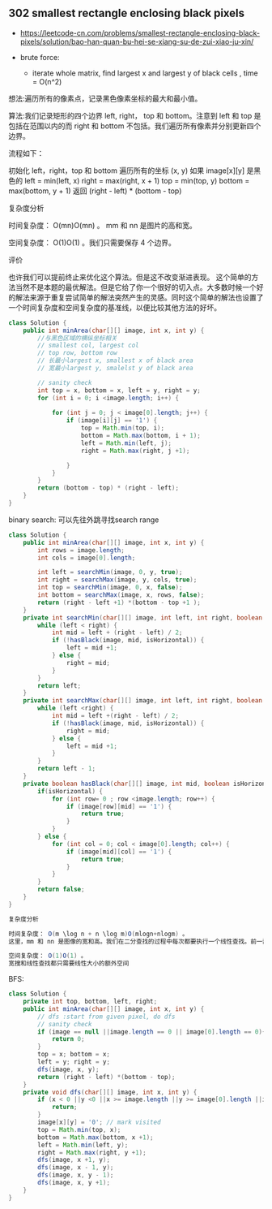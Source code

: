





302 smallest rectangle enclosing black pixels
-

- https://leetcode-cn.com/problems/smallest-rectangle-enclosing-black-pixels/solution/bao-han-quan-bu-hei-se-xiang-su-de-zui-xiao-ju-xin/

- brute force:
   -  iterate whole matrix, find largest x and largest y of black cells , time = O(n^2)

想法:遍历所有的像素点，记录黑色像素坐标的最大和最小值。

算法:我们记录矩形的四个边界 left, right， top 和 bottom。注意到 left 和 top 是包括在范围以内的而 right 和 bottom 不包括。我们遍历所有像素并分别更新四个边界。

流程如下：

初始化 left，right，top 和 bottom
遍历所有的坐标 (x, y)
如果 image[x][y] 是黑色的
left = min(left, x)
right = max(right, x + 1)
top = min(top, y)
bottom = max(bottom, y + 1)
返回 (right - left) * (bottom - top)


复杂度分析

时间复杂度： O(mn)O(mn) 。 mm 和 nn 是图片的高和宽。

空间复杂度： O(1)O(1) 。我们只需要保存 4 个边界。

评价

也许我们可以提前终止来优化这个算法。但是这不改变渐进表现。
这个简单的方法当然不是本题的最优解法。但是它给了你一个很好的切入点。大多数时候一个好的解法来源于重复尝试简单的解法突然产生的灵感。同时这个简单的解法也设置了一个时间复杂度和空间复杂度的基准线，以便比较其他方法的好坏。




```java
class Solution {
    public int minArea(char[][] image, int x, int y) {
        //与黑色区域的横纵坐标相关
        // smallest col, largest col
        // top row, bottom row
        // 长最小largest x, smallest x of black area
        // 宽最小largest y, smalelst y of black area

        // sanity check
        int top = x, bottom = x, left = y, right = y;
        for (int i = 0; i <image.length; i++) {
      
            for (int j = 0; j < image[0].length; j++) {
                if (image[i][j] == '1') {
                    top = Math.min(top, i);
                    bottom = Math.max(bottom, i + 1);
                    left = Math.min(left, j);
                    right = Math.max(right, j +1);

                }
            }
        }
        return (bottom - top) * (right - left);
    }
}
```

binary search: 可以先往外跳寻找search range
```java
class Solution {
    public int minArea(char[][] image, int x, int y) {
        int rows = image.length;
        int cols = image[0].length;

        int left = searchMin(image, 0, y, true);
        int right = searchMax(image, y, cols, true);
        int top = searchMin(image, 0, x, false);
        int bottom = searchMax(image, x, rows, false);
        return (right - left +1) *(bottom - top +1 );
    }
    private int searchMin(char[][] image, int left, int right, boolean isHorizontal) {
        while (left < right) {
            int mid = left + (right - left) / 2;
            if (!hasBlack(image, mid, isHorizontal)) {
                left = mid +1;
            } else {
                right = mid;
            }
        }
        return left;
    }
    private int searchMax(char[][] image, int left, int right, boolean isHorizontal){
        while (left <right) {
            int mid = left +(right - left) / 2;
            if (!hasBlack(image, mid, isHorizontal)) {
                right = mid;
            } else {
                left = mid +1;
            }
        }
        return left - 1;
    }
    private boolean hasBlack(char[][] image, int mid, boolean isHorizontal) {
        if(isHorizontal) {
            for (int row= 0 ; row <image.length; row++) {
                if (image[row][mid] == '1') {
                    return true;
                }
            }
        } else {
            for (int col = 0; col < image[0].length; col++) {
                if (image[mid][col] == '1') {
                    return true;
                }
            } 
        }
        return false;
    }
}

复杂度分析

时间复杂度： O(m \log n + n \log m)O(mlogn+nlogm) 。
这里，mm 和 nn 是图像的宽和高。我们在二分查找的过程中每次都要执行一个线性查找。前一部分介绍了这个算法是如何运作的。

空间复杂度： O(1)O(1) 。
宽搜和线性查找都只需要线性大小的额外空间


```

BFS:

```java
class Solution {
    private int top, bottom, left, right;
    public int minArea(char[][] image, int x, int y) {
        // dfs :start from given pixel, do dfs
        // sanity check
        if (image == null ||image.length == 0 || image[0].length == 0){
            return 0;
        }
        top = x; bottom = x;
        left = y; right = y;
        dfs(image, x, y);
        return (right - left) *(bottom - top);
    }
    private void dfs(char[][] image, int x, int y) {
        if (x < 0 ||y <0 ||x >= image.length ||y >= image[0].length ||image[x][y] == '0') {
            return;
        }
        image[x][y] = '0'; // mark visited
        top = Math.min(top, x);
        bottom = Math.max(bottom, x +1);
        left = Math.min(left, y);
        right = Math.max(right, y +1);
        dfs(image, x +1, y);
        dfs(image, x - 1, y);
        dfs(image, x, y - 1);
        dfs(image, x, y +1);
    }
}

```